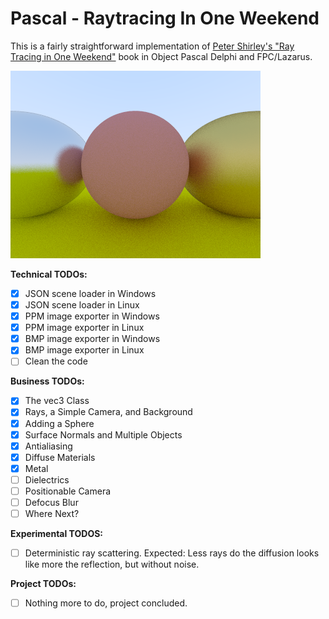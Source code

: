 # Pascal - Raytracing In One Weekend

This is a fairly straightforward implementation of [Peter Shirley's "Ray Tracing in One Weekend"](https://raytracing.github.io/books/RayTracingInOneWeekend.html) book in Object Pascal Delphi and FPC/Lazarus.

![](renderLinux14251.png)

**Technical TODOs:**
- [x] JSON scene loader in Windows
- [x] JSON scene loader in Linux
- [x] PPM image exporter in Windows
- [x] PPM image exporter in Linux
- [x] BMP image exporter in Windows
- [x] BMP image exporter in Linux
- [ ] Clean the code

**Business TODOs:**
- [x] The vec3 Class
- [x] Rays, a Simple Camera, and Background
- [x] Adding a Sphere
- [x] Surface Normals and Multiple Objects
- [x] Antialiasing
- [x] Diffuse Materials
- [x] Metal
- [ ] Dielectrics
- [ ] Positionable Camera
- [ ] Defocus Blur
- [ ] Where Next?

**Experimental TODOS:**
- [ ] Deterministic ray scattering. Expected: Less rays do the diffusion looks like more the reflection, but without noise.

**Project TODOs:**
- [ ] Nothing more to do, project concluded.
